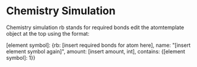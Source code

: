 # Chemistry Simulation
Chemistry simulation
rb stands for required bonds
edit the atomtemplate object at the top using the format: 

[element symbol]: {rb: [insert required bonds for atom here], name: "[insert element symbol again]", amount: [insert amount, int], contains: {[element symbol]: 1}}
